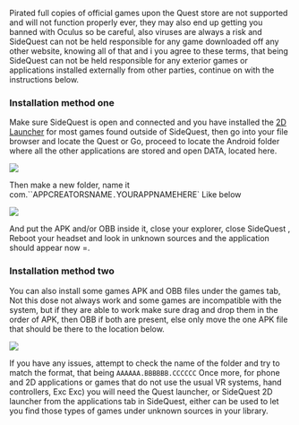 Pirated full copies of official games upon the Quest store are not supported and will not function properly ever, they may also end up getting you banned with Oculus so be careful, also viruses are always a risk and SideQuest can not be held responsible for any game downloaded off any other website, knowing all of that and i you agree to these terms, that being SideQuest can not be held responsible for any exterior games or applications installed externally from other parties, continue on with the instructions below.


### Installation method one

Make sure SideQuest is open and connected and you have installed the [2D Launcher](https://sidequestvr.com/#/app/199) for most games found outside of SideQuest, then go into your file browser and locate the Quest or Go, proceed to locate the Android folder where all the other applications are stored and open DATA, located here.

![](https://cdn.discordapp.com/attachments/608376262347587595/610233472748879892/Screenshot_1187.png)

Then make a new folder, name it com.``APPCREATORSNAME`.`YOURAPPNAMEHERE` Like below

![](https://cdn.discordapp.com/attachments/608376262347587595/610234165950021700/Screenshot_1188.png)

And put the APK and/or OBB inside it, close your explorer, close SideQuest , Reboot your headset and look in unknown sources and the application should appear now =.


### Installation method two

You can also install some games APK and OBB files under the games tab,
Not this dose not always work and some games are incompatible with the system, but if they are able to work make sure drag and drop them in the order of APK, then OBB if both are present, else only move the one APK file that should be there to the location below.

![](https://cdn.discordapp.com/attachments/615234075778875453/622172166196297745/Screenshot_251.png)

If you have any issues, attempt to check the name of the folder and try to match the format, that being `AAAAAA.BBBBBB.CCCCCC`
Once more, for phone and 2D applications or games that do not use the usual VR systems, hand controllers, Exc Exc) you will need the Quest launcher, or SideQuest 2D launcher from the applications tab in SideQuest, either can be used to let you find those types of games under unknown sources in your library.